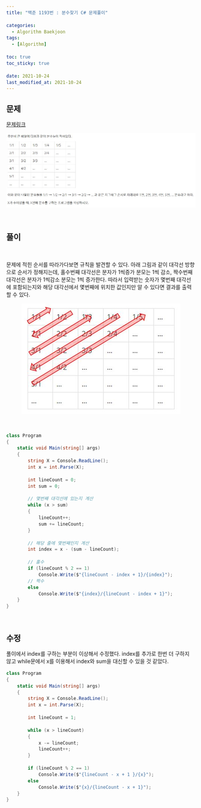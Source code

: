 ```yaml
---
title: "백준 1193번 : 분수찾기 C# 문제풀이"

categories:
  - Algorithm Baekjoon
tags:
  - [Algorithm]

toc: true
toc_sticky: true

date: 2021-10-24
last_modified_at: 2021-10-24
---
```


## 문제

[문제링크](https://www.acmicpc.net/problem/1193)

<p align="center">
  <img src="/assets/images/algorithm/baekjoon/1193-1.JPG" title="그림 1" />
</p>

<br>

## 풀이

<br>

문제에 적힌 순서를 따라가다보면 규칙을 발견할 수 있다. 아래 그림과 같이 대각선 방향으로 순서가 정해지는데, 홀수번째 대각선은 분자가 1씩증가 분모는 1씩 감소, 짝수번째 대각선은 분자가 1씩감소 분모는 1씩 증가한다. 따라서 입력받는 숫자가 몇번째 대각선에 포함되는지와 해당 대각선에서 몇번째에 위치한 값인지만 알 수 있다면 결과를 출력할 수 있다.

<p align="center">
  <img src="/assets/images/algorithm/baekjoon/1193-2.JPG" title="그림 2" />
</p>

<br>

```c#
class Program
{
    static void Main(string[] args)
    {
        string X = Console.ReadLine();
        int x = int.Parse(X);

        int lineCount = 0;
        int sum = 0;

        // 몇번째 대각선에 있는지 계산
        while (x > sum)
        {
            lineCount++;
            sum += lineCount;
        }

        // 해당 줄에 몇번째인지 계산
        int index = x - (sum - lineCount);

        // 홀수
        if (lineCount % 2 == 1)
            Console.Write($"{lineCount - index + 1}/{index}");
        // 짝수
        else
            Console.Write($"{index}/{lineCount - index + 1}");
    }
}
```

<br>

## 수정

풀이에서 index를 구하는 부분이 이상해서 수정했다. index를 추가로 한번 더 구하지 않고 while문에서 x를 이용해서 index와 sum을 대신할 수 있을 것 같았다.

```c#
class Program
{
    static void Main(string[] args)
    {
        string X = Console.ReadLine();
        int x = int.Parse(X);

        int lineCount = 1;

        while (x > lineCount)
        {
            x -= lineCount;
            lineCount++;
        }

        if (lineCount % 2 == 1)
            Console.Write($"{lineCount - x + 1 }/{x}");
        else
            Console.Write($"{x}/{lineCount - x + 1}");
    }
}
```





